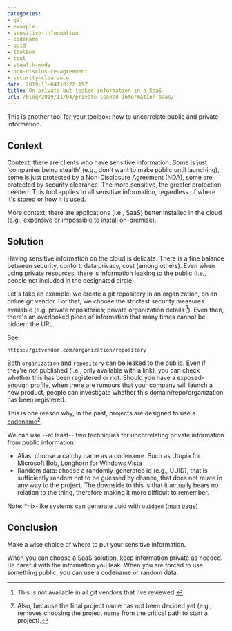 ```yaml
---
categories:
- git
- example
- sensitive-information
- codename
- uuid
- toolbox
- tool
- stealth-mode
- non-disclosure-agreement
- security-clearance
date: 2019-11-04T10:22:19Z
title: On private but leaked information in a SaaS
url: /blog/2019/11/04/private-leaked-information-saas/
---
```


This is another tool for your toolbox: how to uncorrelate public and private information.

## Context

Context: there are clients who have sensitive information. Some is just 'companies being stealth' (e.g., don't want to make public until launching), some is just protected by a Non-Disclosure Agreement (NDA), some are protected by security clearance. The more sensitive, the greater protection needed. This tool applies to all sensitive information, regardless of where it's stored or how it is used.

More context: there are applications (i.e., SaaS) better installed in the cloud (e.g., expensive or impossible to install on-premise).

## Solution

Having sensitive information on the cloud is delicate. There is a fine balance between security, confort, data privacy, cost (among others). Even when using private resources, there is information leaking to the public (i.e., people not included in the designated circle). 

Let's take an example: we create a git repository in an organization, on an online git vendor. For that, we choose the strictest security measures available (e.g. private repositories; private organization details [^1]). Even then, there's an overlooked piece of information that many times cannot be hidden: the URL.

[^1]: This is not available in all git vendors that I've reviewed.

See:

```
https://gitvendor.com/organization/repository
```

Both `organization` and `repository` can be leaked to the public. Even if they're not published (i.e., only available with a link), you can check whether this has been registered or not. Should you have a exposed-enough profile, when there are rumours that your company will launch a new product, people can investigate whether this domain/repo/organization has been registered.

This is one reason why, in the past, projects are designed to use a [codename](https://en.wikipedia.org/wiki/List_of_Microsoft_codenames)[^2]. 

[^2]: Also, because the final project name has not been decided yet (e.g., removes choosing the project name from the critical path to start a project).

We can use --at least-- two techniques for uncorrelating private information from public information:

  - Alias: choose a catchy name as a codename. Such as Utopia for Microsoft Bob, Longhorn for Windows Vista
  - Random data: choose a randomly-generated id (e.g., UUID), that is sufficiently random not to be guessed by chance, that does not relate in any way to the project. The downside to this is that it actually bears no relation to the thing, therefore making it more difficult to remember.

Note: *nix-like systems can generate uuid with `uuidgen` ([man page](http://man7.org/linux/man-pages/man1/uuidgen.1.html))

## Conclusion

Make a wise choice of where to put your sensitive information.

When you can choose a SaaS solution, keep information private as needed. Be careful with the information you leak. When you are forced to use something public, you can use a codename or random data.


